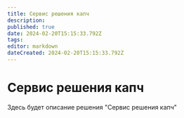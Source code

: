 ```yaml
---
title: Сервис решения капч
description: 
published: true
date: 2024-02-20T15:15:33.792Z
tags: 
editor: markdown
dateCreated: 2024-02-20T15:15:33.792Z
---
```


# Сервис решения капч

Здесь будет описание решения "Сервис решения капч"